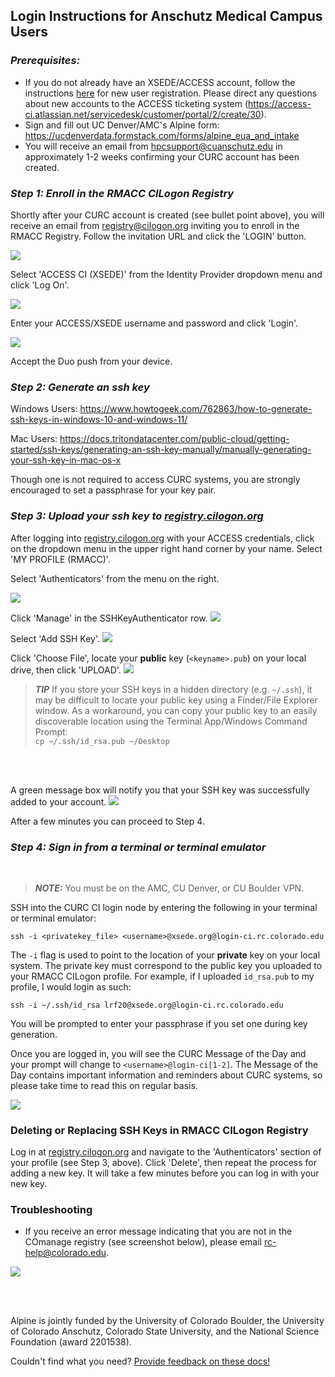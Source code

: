## Login Instructions for Anschutz Medical Campus Users

### *Prerequisites:*
* If you do not already have an XSEDE/ACCESS account, follow the instructions [here]( https://identity.access-ci.org/new-user) for new user registration. Please direct any questions about new accounts to the ACCESS ticketing system (https://access-ci.atlassian.net/servicedesk/customer/portal/2/create/30).
* Sign and fill out UC Denver/AMC's Alpine form: https://ucdenverdata.formstack.com/forms/alpine_eua_and_intake
* You will receive an email from hpcsupport@cuanschutz.edu in approximately 1-2 weeks confirming your CURC account has been created.

### *Step 1: Enroll in the RMACC CILogon Registry*

Shortly after your CURC account is created (see bullet point above), you will receive an email from <registry@cilogon.org> inviting you to enroll in the RMACC Registry. Follow the invitation URL and click the 'LOGIN' button.
<br>

![](./amc-access-images/email_invitation.png)


Select 'ACCESS CI (XSEDE)' from the Identity Provider dropdown menu and click 'Log On'.
<br>

![](./amc-access-images/cilogon_identityprovider_access.png)

Enter your ACCESS/XSEDE username and password and click 'Login'.
<br>

![](./amc-access-images/access_credentials.png)
<br>

Accept the Duo push from your device.

### *Step 2: Generate an ssh key*

Windows Users: https://www.howtogeek.com/762863/how-to-generate-ssh-keys-in-windows-10-and-windows-11/

Mac Users: https://docs.tritondatacenter.com/public-cloud/getting-started/ssh-keys/generating-an-ssh-key-manually/manually-generating-your-ssh-key-in-mac-os-x

Though one is not required to access CURC systems, you are strongly encouraged to set a passphrase for your key pair.

### *Step 3: Upload your ssh key to [registry.cilogon.org](registry.cilogon.org)*

After logging into [registry.cilogon.org](registry.cilogon.org) with your ACCESS 
credentials, click on the dropdown menu in the upper right hand corner by your name. 
Select 'MY PROFILE (RMACC)'.

Select 'Authenticators' from the menu on the right. 
<br>

![](./amc-access-images/menu_options.png)
<br>

Click 'Manage' in the SSHKeyAuthenticator row. 
![](./amc-access-images/manage_sshkeyauthenticator.png)

Select 'Add SSH Key'.
![](./amc-access-images/add_sshkey.png)

Click 'Choose File', locate your __public__ key (`<keyname>.pub`) on your local drive, then click 'UPLOAD'.
![](./amc-access-images/upload_sshkey.png)
<br>

> **_TIP_** If you store your SSH keys in a hidden directory (e.g. `~/.ssh`), it may be difficult to locate your public key using a Finder/File Explorer window. As a workaround, you can copy your public key to an easily discoverable location using the Terminal App/Windows Command Prompt: <br>`cp ~/.ssh/id_rsa.pub ~/Desktop`
<br>

<br>

A green message box will notify you that your SSH key was successfully added to your account.
![](./amc-access-images/sshkeyadded.png)

After a few minutes you can proceed to Step 4.

### *Step 4: Sign in from a terminal or terminal emulator*
<br>

> **_NOTE:_** You must be on the AMC, CU Denver, or CU Boulder VPN.

SSH into the CURC CI login node by entering the following in your terminal or terminal emulator:
```
ssh -i <privatekey_file> <username>@xsede.org@login-ci.rc.colorado.edu
```
The `-i` flag is used to point to the location of your __private__ key on your local system. The private key must correspond to the public key you uploaded to your RMACC CILogon profile.
For example, if I uploaded `id_rsa.pub` to my profile, I would login as such:
```
ssh -i ~/.ssh/id_rsa lrf20@xsede.org@login-ci.rc.colorado.edu
```

You will be prompted to enter your passphrase if you set one during key generation.


Once you are logged in, you will see the CURC Message of the Day and your prompt will change to `<username>@login-ci[1-2]`. The Message of the Day contains important information and reminders about CURC systems, so please take time to read this on regular basis.
<br>

![](./amc-access-images/loginprompt_motd.png)


### Deleting or Replacing SSH Keys in RMACC CILogon Registry

Log in at [registry.cilogon.org](registry.cilogon.org) and navigate to the 'Authenticators' section of your profile (see Step 3, above). Click 'Delete', then repeat the process for adding a new key. It will take a few minutes before you can log in with your new key.


### Troubleshooting

* If you receive an error message indicating that you are not in the COmanage registry (see screenshot below), please email <rc-help@colorado.edu>.

![](./amc-access-images/notregistered_error.png)
<br>

<br>

<br>

Alpine is jointly funded by the University of Colorado Boulder, the University of Colorado Anschutz, Colorado State University, and the National Science Foundation (award 2201538).

Couldn't find what you need? [Provide feedback on these docs!](https://forms.gle/bSQEeFrdvyeQWPtW9)
